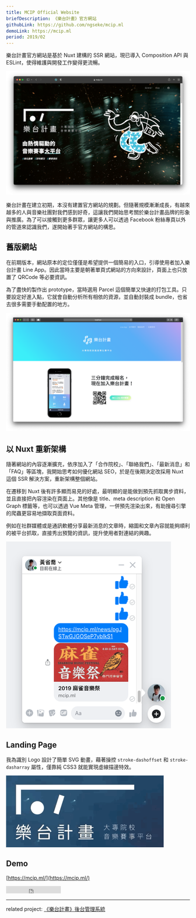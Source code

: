 ```yaml
---
title: MCIP Official Website
briefDescription: 《樂台計畫》官方網站
githubLink: https://github.com/ngseke/mcip.ml
demoLink: https://mcip.ml
period: 2019/02
---
```


樂台計畫官方網站是基於 Nuxt 建構的 SSR 網站，現已導入 Composition API 與 ESLint，使得維護與開發工作變得更流暢。

![首頁](../../assets/img/article/mcip/cover.png)


樂台計畫在建立初期，本沒有建置官方網站的規劃。但隨著規模漸漸成長，有越來越多的人與音樂社團對我們感到好奇，這讓我們開始思考關於樂台計畫品牌的形象與推廣。為了可以接觸到更多群眾，讓更多人可以透過 Facebook 粉絲專頁以外的管道來認識我們，遂開始著手官方網站的構思。

## 舊版網站

在前期版本，網站原本的定位僅僅是希望提供一個簡易的入口，引導使用者加入樂台計畫 Line App。因此當時主要是朝著單頁式網站的方向來設計，頁面上也只放置了 QRCode 等必要資訊。

為了盡快的製作出 prototype，當時選用 Parcel 這個簡單又快速的打包工具。只要設定好進入點，它就會自動分析所有相依的資源，並自動封裝成 bundle，也省去很多需要手動配置的地方。

![陽春的初版網站首頁](../../assets/img/article/mcip/legacy.png)

## 以 Nuxt 重新架構

隨著網站的內容逐漸擴充，依序加入了「合作院校」、「聯絡我們」、「最新消息」和「FAQ」等區塊，我開始思考如何優化網站 SEO，於是在後期決定改採用 Nuxt 這個 SSR 解決方案，重新架構整個網站。

在遷移到 Nuxt 後有許多顯而易見的好處，最明顯的是能做到預先抓取異步資料，並且直接把內容渲染在頁面上。其他像是 title、meta description 和 Open Graph 標籤等，也可以透過 Vue Meta 管理，一併預先渲染出來，有助搜尋引擎的爬蟲更容易地擷取頁面資料。

例如在社群媒體或是通訊軟體分享最新消息的文章時，縮圖和文章內容就能夠順利的被平台抓取，直接秀出預覽的資訊，提升使用者對連結的興趣。

![Messenger 分享連結預覽](../../assets/img/article/mcip/facebook-messenger.png)

## Landing Page
我為識別 Logo 設計了簡單 SVG 動畫，藉著操控 `stroke-dashoffset` 和 `stroke-dasharray` 屬性，僅靠純 CSS3 就能實現虛線描邊特效。

![Logo 動畫示意](../../assets/img/article/mcip/logo-animation.gif)

## Demo

[https://mcip.ml/](https://mcip.ml/)

<iframe src="https://ghbtns.com/github-btn.html?user=ngseke&repo=mcip.ml&type=star&count=false" frameborder="0" scrolling="0" width="150" height="20"></iframe>

---

related project: [《樂台計畫》後台管理系統](/project/mcip-cms)
